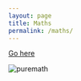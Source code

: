```yaml
---
layout: page
title: Maths
permalink: /maths/
---
```


[Go here](http://www-personal.umd.umich.edu/~tiananw/)

![puremath](spongebob.png) 